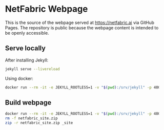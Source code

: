 # NetFabric Webpage

This is the source of the webpage served at https://netfabric.ai via GitHub Pages. The repository is public because the webpage content is intended to be openly accessible.

## Serve locally

After installing Jekyll:

```sh
jekyll serve --livereload
```

Using docker:

```sh
docker run --rm -it -e JEKYLL_ROOTLESS=1 -v "$(pwd):/srv/jekyll" -p 4000:4000 jekyll/jekyll jekyll serve --livereload --host 0.0.0.0
```

## Build webpage

```sh
docker run --rm -it -e JEKYLL_ROOTLESS=1 -v "$(pwd):/srv/jekyll" -p 4000:4000 jekyll/jekyll jekyll build
rm -f netfabric_site.zip
zip -r netfabric_site.zip _site
```
